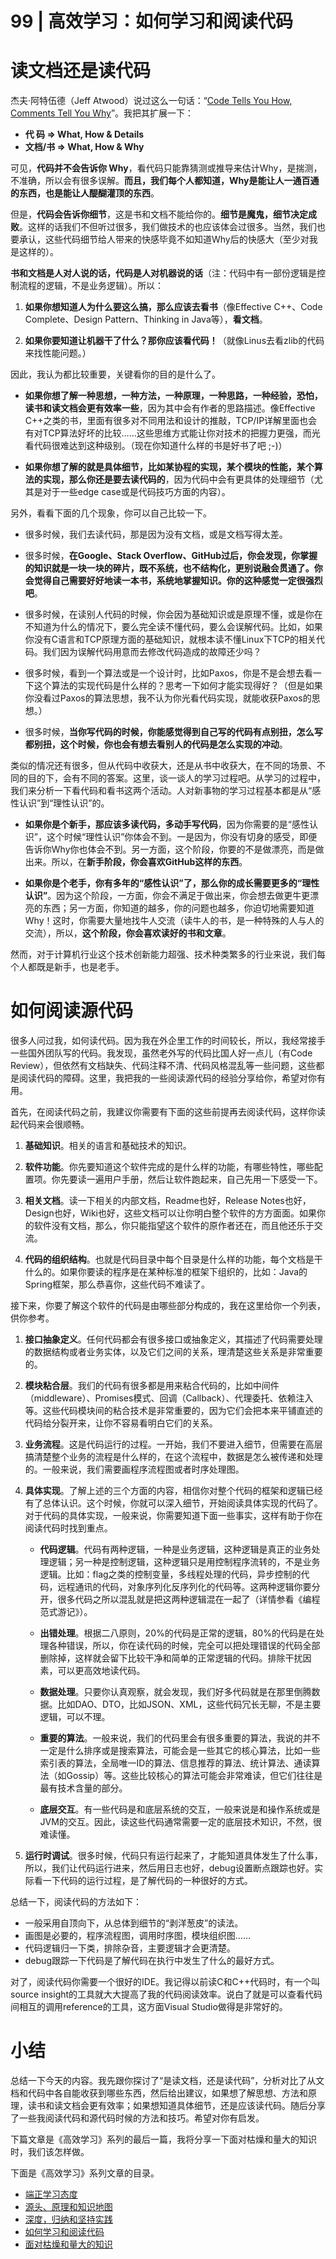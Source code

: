 # 99 \| 高效学习：如何学习和阅读代码

# 读文档还是读代码

杰夫·阿特伍德（Jeff Atwood）说过这么一句话：“[Code Tells You How, Comments Tell You Why](<https://blog.codinghorror.com/code-tells-you-how-comments-tell-you-why/>)”。我把其扩展一下：

- **代 码 => What, How & Details**
- **文档/书 => What, How & Why**

<!-- -->

可见，**代码并不会告诉你 Why**，看代码只能靠猜测或推导来估计Why，是揣测，不准确，所以会有很多误解。**而且，我们每个人都知道，Why是能让人一通百通的东西，也是能让人醍醐灌顶的东西**。

但是，**代码会告诉你细节**，这是书和文档不能给你的。**细节是魔鬼，细节决定成败**。这样的话我们不但听过很多，我们做技术的也应该体会过很多。当然，我们也要承认，这些代码细节给人带来的快感毕竟不如知道Why后的快感大（至少对我是这样的）。

**书和文档是人对人说的话，代码是人对机器说的话**（注：代码中有一部份逻辑是控制流程的逻辑，不是业务逻辑）。所以：

1. **如果你想知道人为什么要这么搞，那么应该去看书**（像Effective C++、Code Complete、Design Pattern、Thinking in Java等），**看文档**。

2. **如果你要知道让机器干了什么？那你应该看代码！**（就像Linus去看zlib的代码来找性能问题。）


<!-- -->

<!-- [[[read_end]]] -->

因此，我认为都比较重要，关键看你的目的是什么了。

- **如果你想了解一种思想，一种方法，一种原理，一种思路，一种经验，恐怕，读书和读文档会更有效率一些**，因为其中会有作者的思路描述。像Effective C++之类的书，里面有很多对不同用法和设计的推敲，TCP/IP详解里面也会有对TCP算法好坏的比较……这些思维方式能让你对技术的把握力更强，而光看代码很难达到这种级别。（现在你知道什么样的书是好书了吧 ;-)）

- **如果你想了解的就是具体细节，比如某协程的实现，某个模块的性能，某个算法的实现，那么你还是要去读代码的**，因为代码中会有更具体的处理细节（尤其是对于一些edge case或是代码技巧方面的内容）。


<!-- -->

另外，看看下面的几个现象，你可以自己比较一下。

- 很多时候，我们去读代码，那是因为没有文档，或是文档写得太差。

- 很多时候，**在Google、Stack Overflow、GitHub过后，你会发现，你掌握的知识就是一块一块的碎片，既不系统，也不结构化，更别说融会贯通了。你会觉得自己需要好好地读一本书，系统地掌握知识。你的这种感觉一定很强烈吧**。

- 很多时候，在读别人代码的时候，你会因为基础知识或是原理不懂，或是你在不知道为什么的情况下，要么完全读不懂代码，要么会误解代码。比如，如果你没有C语言和TCP原理方面的基础知识，就根本读不懂Linux下TCP的相关代码。我们因为误解代码用意而去修改代码造成的故障还少吗？

- 很多时候，看到一个算法或是一个设计时，比如Paxos，你是不是会想去看一下这个算法的实现代码是什么样的？思考一下如何才能实现得好？（但是如果你没看过Paxos的算法思想，我不认为你光看代码实现，就能收获Paxos的思想。）

- 很多时候，**当你写代码的时候，你能感觉得到自己写的代码有点别扭，怎么写都别扭，这个时候，你也会有想去看别人的代码是怎么实现的冲动**。


<!-- -->

类似的情况还有很多，但从代码中收获大，还是从书中收获大，在不同的场景、不同的目的下，会有不同的答案。这里，谈一谈人的学习过程吧。从学习的过程中，我们来分析一下看代码和看书这两个活动。人对新事物的学习过程基本都是从“感性认识”到“理性认识”的。

- **如果你是个新手，那应该多读代码，多动手写代码**，因为你需要的是“感性认识”，这个时候“理性认识”你体会不到。一是因为，你没有切身的感受，即便告诉你Why你也体会不到。另一方面，这个阶段，你要的不是做漂亮，而是做出来。所以，在**新手阶段，你会喜欢GitHub这样的东西**。

- **如果你是个老手，你有多年的“感性认识”了，那么你的成长需要更多的“理性认识”**。因为这个阶段，一方面，你会不满足于做出来，你会想去做更牛更漂亮的东西；另一方面，你知道的越多，你的问题也越多，你迫切地需要知道Why！这时，你需要大量地找牛人交流（读牛人的书，是一种特殊的人与人的交流），所以，**这个阶段，你会喜欢读好的书和文章**。


<!-- -->

然而，对于计算机行业这个技术创新能力超强、技术种类繁多的行业来说，我们每个人都既是新手，也是老手。

# 如何阅读源代码

很多人问过我，如何读代码。因为我在外企里工作的时间较长，所以，我经常接手一些国外团队写的代码。我发现，虽然老外写的代码比国人好一点儿（有Code Review），但依然有文档缺失、代码注释不清、代码风格混乱等一些问题，这些都是阅读代码的障碍。这里，我把我的一些阅读源代码的经验分享给你，希望对你有用。

首先，在阅读代码之前，我建议你需要有下面的这些前提再去阅读代码，这样你读起代码来会很顺畅。

1. **基础知识**。相关的语言和基础技术的知识。

2. **软件功能**。你先要知道这个软件完成的是什么样的功能，有哪些特性，哪些配置项。你先要读一遍用户手册，然后让软件跑起来，自己先用一下感受一下。

3. **相关文档**。读一下相关的内部文档，Readme也好，Release Notes也好，Design也好，Wiki也好，这些文档可以让你明白整个软件的方方面面。如果你的软件没有文档，那么，你只能指望这个软件的原作者还在，而且他还乐于交流。

4. **代码的组织结构**。也就是代码目录中每个目录是什么样的功能，每个文档是干什么的。如果你要读的程序是在某种标准的框架下组织的，比如：Java的Spring框架，那么恭喜你，这些代码不难读了。


<!-- -->

接下来，你要了解这个软件的代码是由哪些部分构成的，我在这里给你一个列表，供你参考。

1. **接口抽象定义**。任何代码都会有很多接口或抽象定义，其描述了代码需要处理的数据结构或者业务实体，以及它们之间的关系，理清楚这些关系是非常重要的。

2. **模块粘合层**。我们的代码有很多都是用来粘合代码的，比如中间件（middleware）、Promises模式、回调（Callback）、代理委托、依赖注入等。这些代码模块间的粘合技术是非常重要的，因为它们会把本来平铺直述的代码给分裂开来，让你不容易看明白它们的关系。

3. **业务流程**。这是代码运行的过程。一开始，我们不要进入细节，但需要在高层搞清楚整个业务的流程是什么样的，在这个流程中，数据是怎么被传递和处理的。一般来说，我们需要画程序流程图或者时序处理图。

4. **具体实现**。了解上述的三个方面的内容，相信你对整个代码的框架和逻辑已经有了总体认识。这个时候，你就可以深入细节，开始阅读具体实现的代码了。对于代码的具体实现，一般来说，你需要知道下面一些事实，这样有助于你在阅读代码时找到重点。

    - **代码逻辑**。代码有两种逻辑，一种是业务逻辑，这种逻辑是真正的业务处理逻辑；另一种是控制逻辑，这种逻辑只是用控制程序流转的，不是业务逻辑。比如：flag之类的控制变量，多线程处理的代码，异步控制的代码，远程通讯的代码，对象序列化反序列化的代码等。这两种逻辑你要分开，很多代码之所以混乱就是把这两种逻辑混在一起了（详情参看《编程范式游记》）。

    - **出错处理**。根据二八原则，20%的代码是正常的逻辑，80%的代码是在处理各种错误，所以，你在读代码的时候，完全可以把处理错误的代码全部删除掉，这样就会留下比较干净和简单的正常逻辑的代码。排除干扰因素，可以更高效地读代码。

    - **数据处理**。只要你认真观察，就会发现，我们好多代码就是在那里倒腾数据。比如DAO、DTO，比如JSON、XML，这些代码冗长无聊，不是主要逻辑，可以不理。

    - **重要的算法**。一般来说，我们的代码里会有很多重要的算法，我说的并不一定是什么排序或是搜索算法，可能会是一些其它的核心算法，比如一些索引表的算法，全局唯一ID的算法、信息推荐的算法、统计算法、通读算法（如Gossip）等。这些比较核心的算法可能会非常难读，但它们往往是最有技术含量的部分。

    - **底层交互**。有一些代码是和底层系统的交互，一般来说是和操作系统或是JVM的交互。因此，读这些代码通常需要一定的底层技术知识，不然，很难读懂。

    <!-- -->

5. **运行时调试**。很多时候，代码只有运行起来了，才能知道具体发生了什么事，所以，我们让代码运行进来，然后用日志也好，debug设置断点跟踪也好。实际看一下代码的运行过程，是了解代码的一种很好的方式。


<!-- -->

总结一下，阅读代码的方法如下：

- 一般采用自顶向下，从总体到细节的“剥洋葱皮”的读法。
- 画图是必要的，程序流程图，调用时序图，模块组织图……
- 代码逻辑归一下类，排除杂音，主要逻辑才会更清楚。
- debug跟踪一下代码是了解代码在执行中发生了什么的最好方式。

<!-- -->

对了，阅读代码你需要一个很好的IDE。我记得以前读C和C++代码时，有一个叫source insight的工具就大大提高了我的代码阅读效率。说白了就是可以查看代码间相互的调用reference的工具，这方面Visual Studio做得是非常好的。

# 小结

总结一下今天的内容。我先跟你探讨了“是读文档，还是读代码”，分析对比了从文档和代码中各自能收获到哪些东西，然后给出建议，如果想了解思想、方法和原理，读书和读文档会更有效率；如果想知道具体细节，还是应该读代码。随后分享了一些我阅读代码和源代码时候的方法和技巧。希望对你有启发。

下篇文章是《高效学习》系列的最后一篇，我将分享一下面对枯燥和量大的知识时，我们该怎样做。

下面是《高效学习》系列文章的目录。

- [端正学习态度](<https://time.geekbang.org/column/article/14271>)
- [源头、原理和知识地图](<https://time.geekbang.org/column/article/14321>)
- [深度，归纳和坚持实践](<https://time.geekbang.org/column/article/14360>)
- [如何学习和阅读代码](<https://time.geekbang.org/column/article/14380>)
- [面对枯燥和量大的知识](<https://time.geekbang.org/column/article/14389>)

<!-- -->

